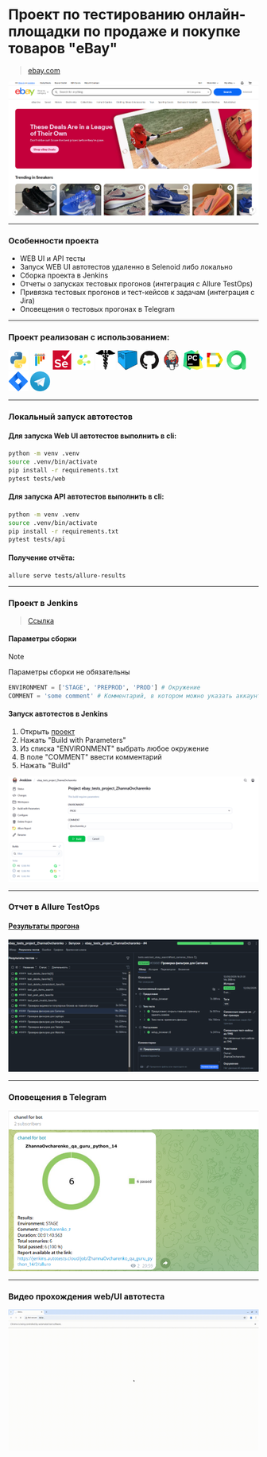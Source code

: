 # Проект по тестированию онлайн-площадки по продаже и покупке товаров "eBay"
> <a target="_blank" href="https://ebay.com/">ebay.com</a>

![main page screenshot](/files/ebay.com.png)

----

### Особенности проекта

* WEB UI и API тесты
* Запуск WEB UI автотестов удаленно в Selenoid либо локально
* Сборка проекта в Jenkins
* Отчеты о запусках тестовых прогонов (интеграция с Allure TestOps)
* Привязка тестовых прогонов и тест-кейсов к задачам (интеграция с Jira)
* Оповещения о тестовых прогонах в Telegram

----

### Проект реализован с использованием:

<img title="Python" src="/files/icons/python-original.svg" height="40" width="40"/> <img title="Pytest" src="/files/icons/pytest-original.svg" height="40" width="40"/> <img title="Selenium" src="/files/icons/selenium-original.svg" height="40" width="40"/> <img title="Selene" src="/files/icons/selene.png" height="40" width="40"/> <img title="Requests" src="/files/icons/requests.png" height="40" width="40"/> <img title="Selenoid" src="/files/icons/selenoid.png" height="40" width="40"/> <img title="GitHub" src="/files/icons/github-original.svg" height="40" width="40"/>  <img title="Jenkins" src="/files/icons/jenkins-original.svg" height="40" width="40"/> <img title="Pycharm" src="/files/icons/pycharm.png" height="40" width="40"/> <img title="Allure Report" src="/files/icons/Allure_Report.png" height="40" width="40"/>  <img title="Allure TestOps" src="/files/icons/allure_testops.png" height="40" width="40"/> <img title="Jira" src="/files/icons/jira.png" height="40" width="40"/> <img title="Telegram" src="/files/icons/tg.png" height="40" width="40"/> 


----

### Локальный запуск автотестов

#### Для запуска Web UI автотестов выполнить в cli:
```bash
python -m venv .venv
source .venv/bin/activate
pip install -r requirements.txt
pytest tests/web
```

#### Для запуска API автотестов выполнить в cli:
```bash
python -m venv .venv
source .venv/bin/activate
pip install -r requirements.txt
pytest tests/api
```

#### Получение отчёта:
```bash
allure serve tests/allure-results
```

----

### Проект в Jenkins
> <a target="_blank" href="https://jenkins.autotests.cloud/job/ebay_tests_project_ZhannaOvcharenko/">Ссылка</a>

#### Параметры сборки
> [!NOTE]
> Параметры сборки не обязательны
```python
ENVIRONMENT = ['STAGE', 'PREPROD', 'PROD'] # Окружение
COMMENT = 'some comment' # Комментарий, в котором можно указать аккаунт в tg для уведомления об отчете
```
#### Запуск автотестов в Jenkins
1. Открыть <a target="_blank" href="https://jenkins.autotests.cloud/job/ebay_tests_project_ZhannaOvcharenko/">проект</a>
2. Нажать "Build with Parameters"
3. Из списка "ENVIRONMENT" выбрать любое окружение
4. В поле "COMMENT" ввести комментарий
5. Нажать "Build"

![jenkins project main page](/files/jenkins_project.png)

----

### Отчет в Allure TestOps
#### <a target="_blank" href="https://allure.autotests.cloud/launch/48174">Результаты прогона</a>
![allure_report_overview](/files/Allure%20TestOPS.png)


----

### Оповещения в Telegram
![telegram_allert](/files/telegram_allert.png)

----

### Видео прохождения web/UI автотеста
![autotest_gif](/files/autotest.gif)
